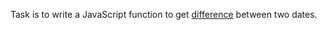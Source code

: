 Task is to write a JavaScript function to get [difference](https://yomaksy.github.io/oleksii_maksymchuk/lesson_9/index.html) between two dates.
